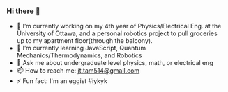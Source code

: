 ### Hi there 👋

- 🔭 I’m currently working on my 4th year of Physics/Electrical Eng. at the University of Ottawa, and a personal robotics project to pull groceries up to my apartment floor(through the balcony).
- 🌱 I’m currently learning JavaScript, Quantum Mechanics/Thermodynamics, and Robotics
- 💬 Ask me about undergraduate level physics, math, or electrical eng
- 📫 How to reach me: jt.tam514@gmail.com
- ⚡ Fun fact: I'm an eggist #iykyk 
